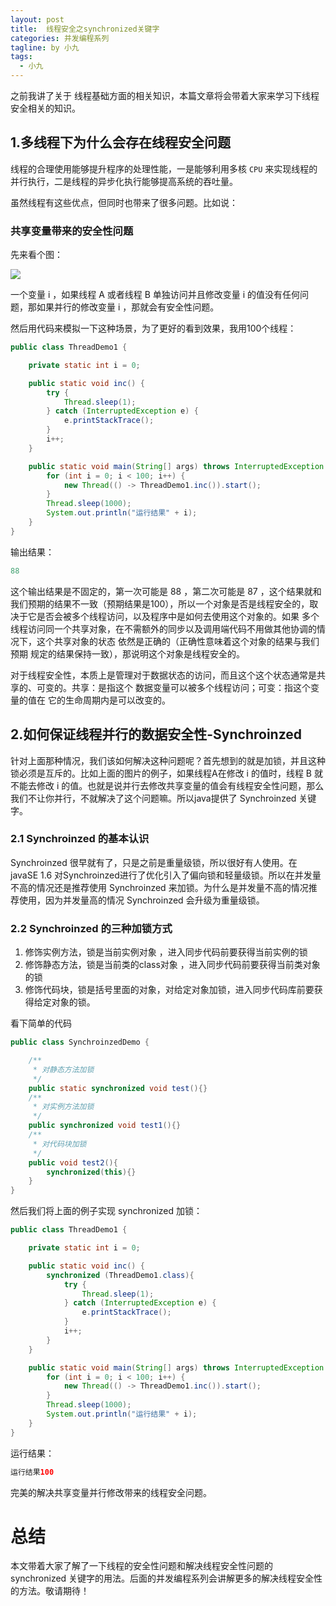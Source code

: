 ```yaml
---
layout: post
title:  线程安全之synchronized关键字
categories: 并发编程系列
tagline: by 小九
tags:
  - 小九
---
```


之前我讲了关于 线程基础方面的相关知识，本篇文章将会带着大家来学习下线程安全相关的知识。
<!--more-->

## 1.多线程下为什么会存在线程安全问题

线程的合理使用能够提升程序的处理性能，一是能够利用多核 `CPU` 来实现线程的并行执行，二是线程的异步化执行能够提高系统的吞吐量。

虽然线程有这些优点，但同时也带来了很多问题。比如说：

### 共享变量带来的安全性问题

先来看个图：

![](http://www.justdojava.com/assets/images/2019/java/image-xiaojiu/20191216/1.jpg)

一个变量 i ，如果线程 A 或者线程 B 单独访问并且修改变量 i 的值没有任何问题，那如果并行的修改变量 i ，那就会有安全性问题。

然后用代码来模拟一下这种场景，为了更好的看到效果，我用100个线程：

```java
public class ThreadDemo1 {

    private static int i = 0;

    public static void inc() {
        try {
            Thread.sleep(1);
        } catch (InterruptedException e) {
            e.printStackTrace();
        }
        i++;
    }

    public static void main(String[] args) throws InterruptedException {
        for (int i = 0; i < 100; i++) {
            new Thread(() -> ThreadDemo1.inc()).start();
        }
        Thread.sleep(1000);
        System.out.println("运行结果" + i);
    }
}
```

输出结果：

```java
88
```

这个输出结果是不固定的，第一次可能是 88 ，第二次可能是 87 ，这个结果就和我们预期的结果不一致（预期结果是100），所以一个对象是否是线程安全的，取决于它是否会被多个线程访问，以及程序中是如何去使用这个对象的。如果 多个线程访问同一个共享对象，在不需额外的同步以及调用端代码不用做其他协调的情况下，这个共享对象的状态 依然是正确的（正确性意味着这个对象的结果与我们预期 规定的结果保持一致），那说明这个对象是线程安全的。

对于线程安全性，本质上是管理对于数据状态的访问，而且这个这个状态通常是共享的、可变的。共享：是指这个 数据变量可以被多个线程访问；可变：指这个变量的值在 它的生命周期内是可以改变的。

## 2.如何保证线程并行的数据安全性-Synchroinzed 

针对上面那种情况，我们该如何解决这种问题呢？首先想到的就是加锁，并且这种锁必须是互斥的。比如上面的图片的例子，如果线程A在修改 i 的值时，线程 B 就不能去修改 i 的值。也就是说并行去修改共享变量的值会有线程安全性问题，那么我们不让你并行，不就解决了这个问题嘛。所以java提供了 Synchroinzed 关键字。

### 2.1 Synchroinzed 的基本认识

Synchroinzed  很早就有了，只是之前是重量级锁，所以很好有人使用。在 javaSE 1.6 对Synchroinzed进行了优化引入了偏向锁和轻量级锁。所以在并发量不高的情况还是推荐使用 Synchroinzed  来加锁。为什么是并发量不高的情况推荐使用，因为并发量高的情况 Synchroinzed  会升级为重量级锁。

### 2.2 Synchroinzed 的三种加锁方式

1. 修饰实例方法，锁是当前实例对象 ，进入同步代码前要获得当前实例的锁
2. 修饰静态方法，锁是当前类的class对象 ，进入同步代码前要获得当前类对象的锁
3. 修饰代码块，锁是括号里面的对象，对给定对象加锁，进入同步代码库前要获得给定对象的锁。

看下简单的代码

```java
public class SynchroinzedDemo {

    /**
     * 对静态方法加锁
     */
    public static synchronized void test(){}
    /**
     * 对实例方法加锁
     */
    public synchronized void test1(){}
    /**
     * 对代码块加锁
     */
    public void test2(){
        synchronized(this){}
    }
}
```

然后我们将上面的例子实现 synchronized 加锁：

```java
public class ThreadDemo1 {

    private static int i = 0;

    public static void inc() {
        synchronized (ThreadDemo1.class){
            try {
                Thread.sleep(1);
            } catch (InterruptedException e) {
                e.printStackTrace();
            }
            i++;
        }
    }

    public static void main(String[] args) throws InterruptedException {
        for (int i = 0; i < 100; i++) {
            new Thread(() -> ThreadDemo1.inc()).start();
        }
        Thread.sleep(1000);
        System.out.println("运行结果" + i);
    }
}
```

运行结果：

```java
运行结果100
```

完美的解决共享变量并行修改带来的线程安全问题。

# 总结

本文带着大家了解了一下线程的安全性问题和解决线程安全性问题的 synchronized 关键字的用法。后面的并发编程系列会讲解更多的解决线程安全性的方法。敬请期待！

